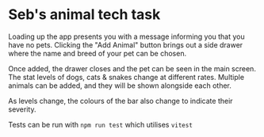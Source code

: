# Seb's animal tech task

Loading up the app presents you with a message informing you that you have no pets.
Clicking the "Add Animal" button brings out a side drawer where the name and breed of your pet can be chosen.

Once added, the drawer closes and the pet can be seen in the main screen.
The stat levels of dogs, cats & snakes change at different rates.
Multiple animals can be added, and they will be shown alongside each other.

As levels change, the colours of the bar also change to indicate their severity.

Tests can be run with `npm run test` which utilises `vitest`
